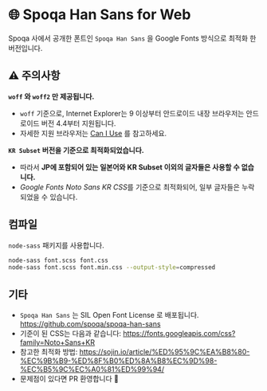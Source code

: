# 🌐 Spoqa Han Sans for Web

Spoqa 사에서 공개한 폰트인 `Spoqa Han Sans` 을 Google Fonts 방식으로 최적화 한 버전입니다.

## ⚠️ 주의사항

**`woff` 와 `woff2` 만 제공됩니다.**

- `woff` 기준으로, Internet Explorer는 9 이상부터 안드로이드 내장 브라우저는 안드로이드 버전 4.4부터 지원됩니다.
- 자세한 지원 브라우저는 [Can I Use](https://caniuse.com/#feat=woff) 를 참고하세요.

**`KR Subset` 버전을 기준으로 최적화되었습니다.**

- 따라서 **JP에 포함되어 있는 일본어와 KR Subset 이외의 글자들은 사용할 수 없습니다.**
- *Google Fonts Noto Sans KR CSS*를 기준으로 최적화되어, 일부 글자들은 누락되었을 수 있습니다.

## 컴파일

`node-sass` 패키지를 사용합니다.

```bash
node-sass font.scss font.css
node-sass font.scss font.min.css --output-style=compressed
```

## 기타

- `Spoqa Han Sans` 는 SIL Open Font License 로 배포됩니다. <https://github.com/spoqa/spoqa-han-sans>
- 기준이 된 CSS는 다음과 같습니다: <https://fonts.googleapis.com/css?family=Noto+Sans+KR>
- 참고한 최적화 방법: <https://sojin.io/article/%ED%95%9C%EA%B8%80-%EC%9B%B9-%ED%8F%B0%ED%8A%B8%EC%9D%98-%EC%B5%9C%EC%A0%81%ED%99%94/>
- 문제점이 있다면 PR 환영합니다 🤗
